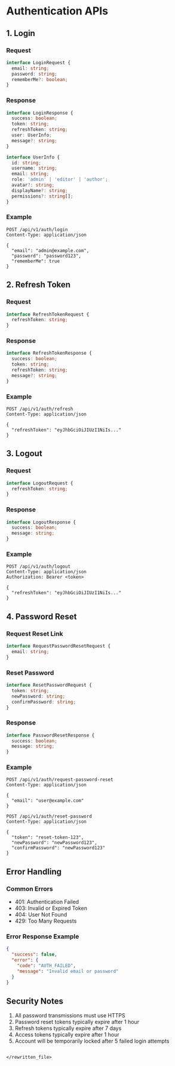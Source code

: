 # Authentication APIs

## 1. Login
### Request
```typescript
interface LoginRequest {
  email: string;
  password: string;
  rememberMe?: boolean;
}
```

### Response
```typescript
interface LoginResponse {
  success: boolean;
  token: string;
  refreshToken: string;
  user: UserInfo;
  message?: string;
}

interface UserInfo {
  id: string;
  username: string;
  email: string;
  role: 'admin' | 'editor' | 'author';
  avatar?: string;
  displayName?: string;
  permissions?: string[];
}
```

### Example
```http
POST /api/v1/auth/login
Content-Type: application/json

{
  "email": "admin@example.com",
  "password": "password123",
  "rememberMe": true
}
```

## 2. Refresh Token
### Request
```typescript
interface RefreshTokenRequest {
  refreshToken: string;
}
```

### Response
```typescript
interface RefreshTokenResponse {
  success: boolean;
  token: string;
  refreshToken: string;
  message?: string;
}
```

### Example
```http
POST /api/v1/auth/refresh
Content-Type: application/json

{
  "refreshToken": "eyJhbGciOiJIUzI1NiIs..."
}
```

## 3. Logout
### Request
```typescript
interface LogoutRequest {
  refreshToken: string;
}
```

### Response
```typescript
interface LogoutResponse {
  success: boolean;
  message: string;
}
```

### Example
```http
POST /api/v1/auth/logout
Content-Type: application/json
Authorization: Bearer <token>

{
  "refreshToken": "eyJhbGciOiJIUzI1NiIs..."
}
```

## 4. Password Reset
### Request Reset Link
```typescript
interface RequestPasswordResetRequest {
  email: string;
}
```

### Reset Password
```typescript
interface ResetPasswordRequest {
  token: string;
  newPassword: string;
  confirmPassword: string;
}
```

### Response
```typescript
interface PasswordResetResponse {
  success: boolean;
  message: string;
}
```

### Example
```http
POST /api/v1/auth/request-password-reset
Content-Type: application/json

{
  "email": "user@example.com"
}
```

```http
POST /api/v1/auth/reset-password
Content-Type: application/json

{
  "token": "reset-token-123",
  "newPassword": "newPassword123",
  "confirmPassword": "newPassword123"
}
```

## Error Handling
### Common Errors
- 401: Authentication Failed
- 403: Invalid or Expired Token
- 404: User Not Found
- 429: Too Many Requests

### Error Response Example
```json
{
  "success": false,
  "error": {
    "code": "AUTH_FAILED",
    "message": "Invalid email or password"
  }
}
```

## Security Notes
1. All password transmissions must use HTTPS
2. Password reset tokens typically expire after 1 hour
3. Refresh tokens typically expire after 7 days
4. Access tokens typically expire after 1 hour
5. Account will be temporarily locked after 5 failed login attempts
```

</rewritten_file>